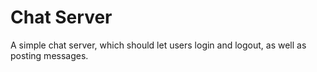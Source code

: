 # Chat Server
A simple chat server, which should let users login and logout, as well as posting messages.
